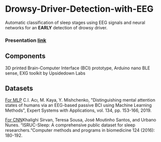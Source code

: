 # Drowsy-Driver-Detection-with-EEG
Automatic classification of sleep stages using EEG signals and neural networks for an **EARLY** detection of drowsy driver. 
### Presentation [link](https://www.canva.com/design/DAFmz_LZoU8/p9Zy0Iub97hhonyIFKknqg/edit?utm_content=DAFmz_LZoU8&utm_campaign=designshare&utm_medium=link2&utm_source=sharebutton)
## Components 
3D printed Brain-Computer Interface (BCI) prototype, Arduino nano BLE sense, EXG toolkit by Upsidedown Labs
## Datasets
[For MLP](https://www.kaggle.com/datasets/inancigdem/eeg-data-for-mental-attention-state-detection)
C.I. Acı, M. Kaya, Y. Mishchenko, "Distinguishing mental attention states of humans via an EEG-based passive BCI using Machine Learning Methods", Expert Systems with Applications, vol. 134, pp. 153-166, 2019.

[For CNN](https://sleeptight.isr.uc.pt/)Khalighi Sirvan, Teresa Sousa, José Moutinho Santos, and Urbano Nunes. “ISRUC-Sleep: A comprehensive public dataset for sleep researchers.“Computer methods and programs in biomedicine 124 (2016): 180-192.
